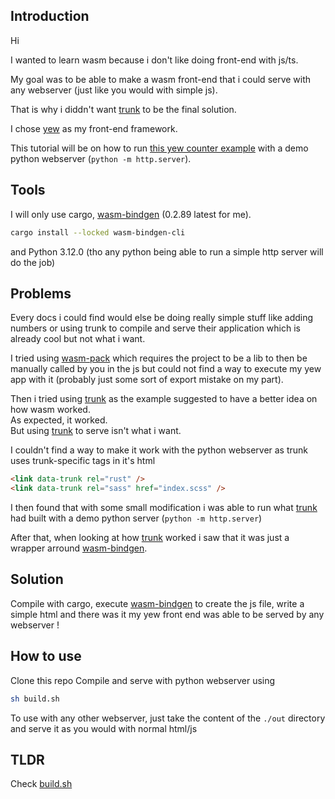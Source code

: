 ## Introduction
Hi

I wanted to learn wasm because i don't like doing front-end with js/ts.

My goal was to be able to make a wasm front-end that i could serve with any webserver
(just like you would with simple js).

That is why i diddn't want [trunk](https://github.com/trunk-rs/trunk) to be the final solution.

I chose [yew](https://github.com/yewstack/yew) as my front-end framework.

This tutorial will be on how to run [this yew counter example](https://github.com/yewstack/yew/tree/master/examples/counter) with a demo python webserver (`python -m http.server`).

## Tools
I will only use cargo,  [wasm-bindgen](https://github.com/rustwasm/wasm-bindgen) (0.2.89 latest for me).
```sh
cargo install --locked wasm-bindgen-cli
```
and Python 3.12.0 (tho any python being able to run a simple http server will do the job)

## Problems
Every docs i could find would else be doing really simple stuff like adding numbers
or using trunk to compile and serve their application
which is already cool but not what i want.

I tried using [wasm-pack](https://github.com/rustwasm/wasm-pack) which requires the project to be a lib to then be manually called by you in the js but could not find a way to execute my yew app with it (probably just some sort of export mistake on my part).

Then i tried using [trunk](https://github.com/trunk-rs/trunk) as the example suggested to have a better idea on how wasm worked.  
As expected, it worked.  
But using [trunk](https://github.com/trunk-rs/trunk) to serve isn't what i want.

I couldn't find a way to make it work with the python webserver as trunk uses trunk-specific tags in it's html 
```html
<link data-trunk rel="rust" />
<link data-trunk rel="sass" href="index.scss" />
```

I then found that with some small modification i was able to run what [trunk](https://github.com/trunk-rs/trunk) had built with a demo python server (`python -m http.server`)

After that, when looking at how [trunk](https://github.com/trunk-rs/trunk) worked i saw that it was just a wrapper arround [wasm-bindgen](https://github.com/rustwasm/wasm-bindgen).

## Solution
Compile with cargo, execute [wasm-bindgen](https://github.com/rustwasm/wasm-bindgen) to create the js file, write a simple html and there was it my yew front end was able to be served by any webserver !


## How to use
Clone this repo
Compile and serve with python webserver using 
```sh
sh build.sh
```

To use with any other webserver, just take the content of the `./out` directory and serve it as you would with normal html/js


## TLDR
Check [build.sh](build.sh)